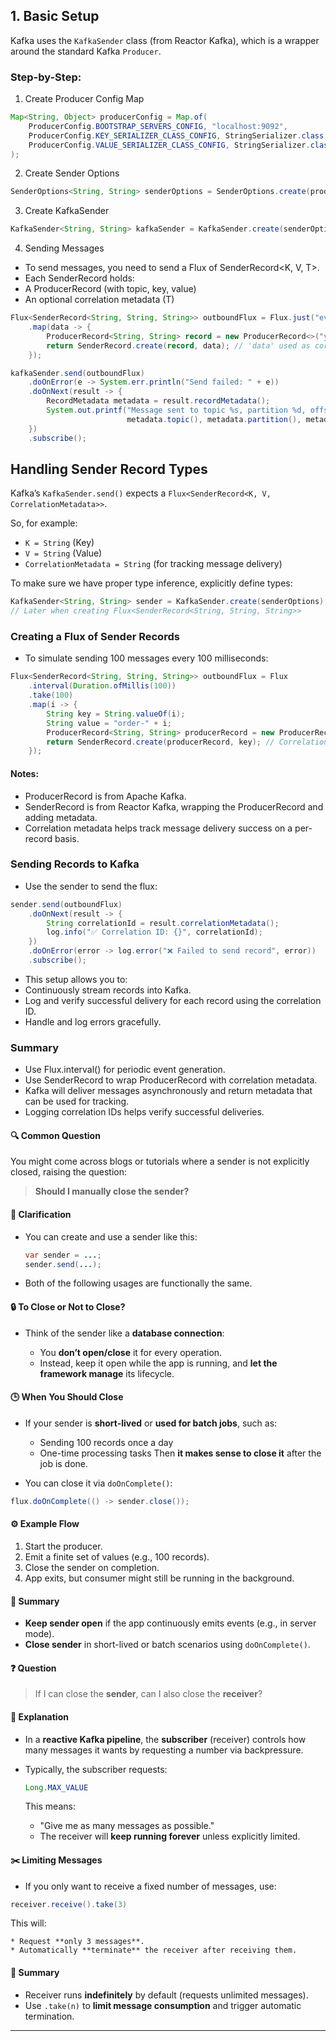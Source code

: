 ## 1. Basic Setup

Kafka uses the `KafkaSender` class (from Reactor Kafka), which is a wrapper around the standard Kafka `Producer`.

### Step-by-Step:
1. Create Producer Config Map
```java
Map<String, Object> producerConfig = Map.of(
    ProducerConfig.BOOTSTRAP_SERVERS_CONFIG, "localhost:9092",
    ProducerConfig.KEY_SERIALIZER_CLASS_CONFIG, StringSerializer.class,
    ProducerConfig.VALUE_SERIALIZER_CLASS_CONFIG, StringSerializer.class
);

```
2. Create Sender Options

```java
SenderOptions<String, String> senderOptions = SenderOptions.create(producerConfig);

```
3. Create KafkaSender
```java
KafkaSender<String, String> kafkaSender = KafkaSender.create(senderOptions);

```
4. Sending Messages
- To send messages, you need to send a Flux of SenderRecord<K, V, T>.
- Each SenderRecord holds:
- A ProducerRecord (with topic, key, value)
- An optional correlation metadata (T)
```java
Flux<SenderRecord<String, String, String>> outboundFlux = Flux.just("event1", "event2", "event3")
    .map(data -> {
        ProducerRecord<String, String> record = new ProducerRecord<>("your-topic-name", data);
        return SenderRecord.create(record, data); // 'data' used as correlation metadata
    });

kafkaSender.send(outboundFlux)
    .doOnError(e -> System.err.println("Send failed: " + e))
    .doOnNext(result -> {
        RecordMetadata metadata = result.recordMetadata();
        System.out.printf("Message sent to topic %s, partition %d, offset %d%n",
                          metadata.topic(), metadata.partition(), metadata.offset());
    })
    .subscribe();

```

## Handling Sender Record Types

Kafka’s `KafkaSender.send()` expects a `Flux<SenderRecord<K, V, CorrelationMetadata>>`.

So, for example:

- `K = String` (Key)
- `V = String` (Value)
- `CorrelationMetadata = String` (for tracking message delivery)

To make sure we have proper type inference, explicitly define types:

```java
KafkaSender<String, String> sender = KafkaSender.create(senderOptions);
// Later when creating Flux<SenderRecord<String, String, String>>
```

### Creating a Flux of Sender Records
- To simulate sending 100 messages every 100 milliseconds:

```java
Flux<SenderRecord<String, String, String>> outboundFlux = Flux
    .interval(Duration.ofMillis(100))
    .take(100)
    .map(i -> {
        String key = String.valueOf(i);
        String value = "order-" + i;
        ProducerRecord<String, String> producerRecord = new ProducerRecord<>("order-events", key, value);
        return SenderRecord.create(producerRecord, key); // Correlation metadata = key
    });

```
#### Notes:
- ProducerRecord is from Apache Kafka. 
- SenderRecord is from Reactor Kafka, wrapping the ProducerRecord and adding metadata.
- Correlation metadata helps track message delivery success on a per-record basis.

### Sending Records to Kafka
- Use the sender to send the flux:
```java
sender.send(outboundFlux)
    .doOnNext(result -> {
        String correlationId = result.correlationMetadata();
        log.info("✅ Correlation ID: {}", correlationId);
    })
    .doOnError(error -> log.error("❌ Failed to send record", error))
    .subscribe();

```
- This setup allows you to:
- Continuously stream records into Kafka.
- Log and verify successful delivery for each record using the correlation ID.
- Handle and log errors gracefully.

### Summary
- Use Flux.interval() for periodic event generation.
- Use SenderRecord to wrap ProducerRecord with correlation metadata.
- Kafka will deliver messages asynchronously and return metadata that can be used for tracking.
- Logging correlation IDs helps verify successful deliveries.

#### 🔍 Common Question

You might come across blogs or tutorials where a sender is not explicitly closed, raising the question:

> **Should I manually close the sender?**

#### 🧠 Clarification

* You can create and use a sender like this:

  ```java
  var sender = ...;
  sender.send(...);
  ```

* Both of the following usages are functionally the same.

#### 🔒 To Close or Not to Close?

* Think of the sender like a **database connection**:

    * You **don’t open/close** it for every operation.
    * Instead, keep it open while the app is running, and **let the framework manage** its lifecycle.

#### 🕒 When You Should Close

* If your sender is **short-lived** or **used for batch jobs**, such as:

    * Sending 100 records once a day
    * One-time processing tasks
      Then **it makes sense to close it** after the job is done.

* You can close it via `doOnComplete()`:

```java
flux.doOnComplete(() -> sender.close());
 ```

#### ⚙️ Example Flow

1. Start the producer.
2. Emit a finite set of values (e.g., 100 records).
3. Close the sender on completion.
4. App exits, but consumer might still be running in the background.

#### 🏁 Summary

* **Keep sender open** if the app continuously emits events (e.g., in server mode).
* **Close sender** in short-lived or batch scenarios using `doOnComplete()`.

#### ❓ Question

> If I can close the **sender**, can I also close the **receiver**?

#### 🧠 Explanation

* In a **reactive Kafka pipeline**, the **subscriber** (receiver) controls how many messages it wants by requesting a number via backpressure.

* Typically, the subscriber requests:

  ```java
  Long.MAX_VALUE
  ```

  This means:

    * "Give me as many messages as possible."
    * The receiver will **keep running forever** unless explicitly limited.

#### ✂️ Limiting Messages

* If you only want to receive a fixed number of messages, use:

```java
receiver.receive().take(3)
```

  This will:

    * Request **only 3 messages**.
    * Automatically **terminate** the receiver after receiving them.

#### 🏁 Summary

* Receiver runs **indefinitely** by default (requests unlimited messages).
* Use `.take(n)` to **limit message consumption** and trigger automatic termination.

---




